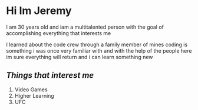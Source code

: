 # Hi Im Jeremy

 I am 30 years old and iam a multitalented person with the goal of accomplishing everything that interests me 

 I learned about the code crew through a family member of mines coding is something i was once very familiar with and with the help of the people here im sure everything will return and i can learn something new


## *Things that interest me*
<ol>
<li>Video Games</li>
<li>Higher Learning</li>
<li>UFC</li>
<ol>